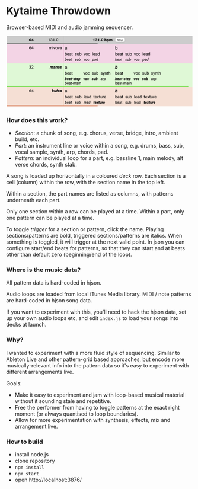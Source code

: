 # Kytaime Throwdown
Browser-based MIDI and audio jamming sequencer.

![action shot](img/kytaime-throwdown-ui-example.png)

### How does this work?

- _Section_: a chunk of song, e.g. chorus, verse, bridge, intro, ambient build, etc.
- _Part_: an instrument line or voice within a song, e.g. drums, bass, sub, vocal sample, synth, arp, chords, pad.
- _Pattern_: an individual loop for a part, e.g. bassline 1, main melody, alt verse chords, synth stab.

A song is loaded up horizontally in a coloured _deck_ row. Each section is a cell (column) within the row, with the section name in the top left.

Within a section, the part names are listed as columns, with patterns underneath each part.

Only one section within a row can be played at a time. Within a part, only one pattern can be played at a time. 

To toggle _trigger_ for a section or pattern, click the name. Playing sections/patterns are bold, triggered sections/patterns are italics. When something is toggled, it will trigger at the next valid point. In json you can configure start/end beats for patterns, so that they can start and at beats other than default zero (beginning/end of the loop).

### Where is the music data?
All pattern data is hard-coded in hjson.

Audio loops are loaded from local iTunes Media library. MIDI / note patterns are hard-coded in hjson song data.

If you want to experiment with this, you'll need to hack the hjson data, set up your own audio loops etc, and edit `index.js` to load your songs into decks at launch.

### Why?
I wanted to experiment with a more fluid style of sequencing. Similar to Ableton Live and other pattern-grid based approaches, but encode more musically-relevant info into the pattern data so it's easy to experiment with different arrangements live.

Goals: 

- Make it easy to experiment and jam with loop-based musical material without it sounding stale and repetitive.
- Free the performer from having to toggle patterns at the exact right moment (or always quantised to loop boundaries).
- Allow for more experimentation with synthesis, effects, mix and arrangement live.

### How to build
- install node.js
- clone repository
- `npm install`
- `npm start`
- open http://localhost:3876/
